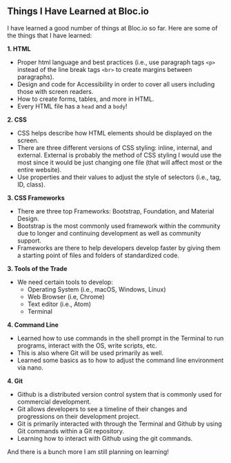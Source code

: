 ## Things I Have Learned at Bloc.io

I have learned a good number of things at Bloc.io so far. Here are some of the things that I have learned:

**1. HTML**
  * Proper html language and best practices (i.e., use paragraph tags `<p>` instead of the line break tags `<br>` to create margins between paragraphs).
  * Design and code for Accessibility in order to cover all users including those with screen readers.
  * How to create forms, tables, and more in HTML.
  * Every HTML file has a `head` and a `body`!

**2. CSS**
  * CSS helps describe how HTML elements should be displayed on the screen.
  * There are three different versions of CSS styling: inline, internal, and external. External is probably the method of CSS styling I would use the most since it would be just changing one file (that will affect most or the entire website).
  * Use properties and their values to adjust the style of selectors (i.e., tag, ID, class).

**3. CSS Frameworks**
  * There are three top Frameworks: Bootstrap, Foundation, and Material Design.
  * Bootstrap is the most commonly used framework within the community due to longer and continuing development as well as community support.
  * Frameworks are there to help developers develop faster by giving them a starting point of files and folders of standardized code.

**3. Tools of the Trade**
  * We need certain tools to develop:
    * Operating System (i.e., macOS, Windows, Linux)
    * Web Browser (i.e, Chrome)
    * Text editor (i.e., Atom)
    * Terminal

**4. Command Line**
  * Learned how to use commands in the shell prompt in the Terminal to run programs, interact with the OS, write scripts, etc.
  * This is also where Git will be used primarily as well.
  * Learned some basics as to how to adjust the command line environment via nano.

**4. Git**
  * Github is a distributed version control system that is commonly used for commercial development.
  * Git allows developers to see a timeline of their changes and progressions on their development project.
  * Git is primarily interacted with through the Terminal and Github by using Git commands within a Git repository.
  * Learning how to interact with Github using the git commands.


  And there is a bunch more I am still planning on learning!
